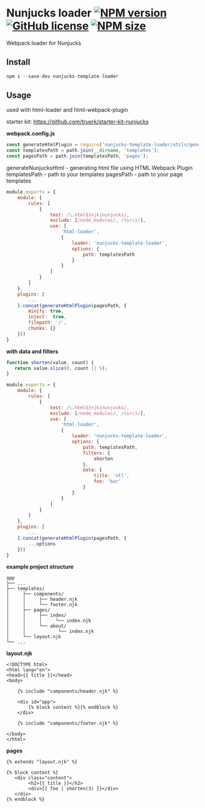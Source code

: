 [npm-url]: https://www.npmjs.com/package/nunjucks-template-loader
[npm-image]: https://img.shields.io/npm/v/nunjucks-template-loader?color=blue

[logo-url]: https://github.com/truerk/nunjucks-template-loader
[logo-image]: https://i.ibb.co/ZLJQnqP/nunjucks-template-loader.webp

[license-image]: https://img.shields.io/badge/license-MIT-blue.svg
[license-url]: https://github.com/truerk/nunjucks-template-loader/blob/master/LICENSE

[size-image]: https://img.shields.io/npm/dm/nunjucks-template-loader.svg
[size-url]: https://www.npmjs.com/package/nunjucks-template-loader

# Nunjucks loader [![NPM version][npm-image]][npm-url] [![GitHub license][license-image]][license-url] [![NPM size][size-image]][size-url]

Webpack loader for Nunjucks

## Install

```js
npm i --save-dev nunjucks-template-loader
```

## Usage

used with html-loader and html-webpack-plugin

starter kit: https://github.com/truerk/starter-kit-nunjucks

**webpack.config.js**

```js
const generateHtmlPlugin = require('nunjucks-template-loader/utils/generateHtmlPlugin');
const templatesPath = path.join(__dirname, 'templates');
const pagesPath = path.join(templatesPath, 'pages');
```

generateNunjucksHtml - generating html file using HTML Webpack Plugin
templatesPath - path to your templates
pagesPath - path to your page templates

```js
module.exports = {
    module: {
        rules: [
            {
                test: /\.html$|njk|nunjucks/,
                exclude: [/node_modules/, /(src)/],
                use: [
                    'html-loader',
                    {
                        loader: 'nunjucks-template-loader',
                        options: {
                            path: templatesPath
                        }
                    }
                ]
            }
        ]
    },
    plugins: [
        ...
    ].concat(generateHtmlPlugin(pagesPath, {
        minify: true,
        inject:  true,
        filepath: '/',
        chunks: {}
    }))
}
```

**with data and filters**
```js
function shorten(value, count) {
   return value.slice(0, count || 5);
}

module.exports = {
    module: {
        rules: [
            {
                test: /\.html$|njk|nunjucks/,
                exclude: [/node_modules/, /(src)/],
                use: [
                    'html-loader',
                    {
                        loader: 'nunjucks-template-loader',
                        options: {
                            path: templatesPath,
                            filters: {
                                shorten
                            },
                            data: {
                                title: 'ntl',
                                foo: 'bar'
                            }
                        }
                    }
                ]
            }
        ]
    },
    plugins: [
        ...
    ].concat(generateHtmlPlugin(pagesPath, {
        ...options
    }))
}
```

**example project structure**
```
app
├── ...
├── templates/
│     ├── components/
│     │     ├── header.njk
│     │     └── footer.njk
│     ├── pages/
│     │     ├── index/
│     │     │     └── index.njk
│     │     └── about/
│     │            └── index.njk
│     └── layout.njk
└── ...
```
**layout.njk**
```markup
<!DOCTYPE html>
<html lang="en">
<head>{{ title }}</head>
<body>

    {% include "components/header.njk" %}

    <div id="app">
        {% block content %}{% endblock %}
    </div>

    {% include "components/footer.njk" %}

</body>
</html>
```

**pages**
```markup
{% extends "layout.njk" %}

{% block content %}
   <div class="content">
        <h2>{{ title }}</h2>
        <div>{{ foo | shorten(3) }}</div>
   </div>
{% endblock %}
```
